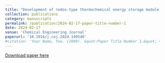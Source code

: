 ```yaml
---
title: "Development of redox-type thermochemical energy storage module: A support-free porous foam made of CuMn2O4/CuMnO2 redox couple"
collection: publications
category: manuscripts
permalink: /publication/2024-02-17-paper-title-number-1
date: 2024-02-17
venue: 'Chemical Engineering Journal'
paperurl: '10.1016/j.cej.2024.149540'
#citation: 'Your Name, You. (2009). &quot;Paper Title Number 1.&quot; <i>Journal 1</i>. 1(1).'
---
```


[Download paper here](10.1016/j.cej.2024.149540)